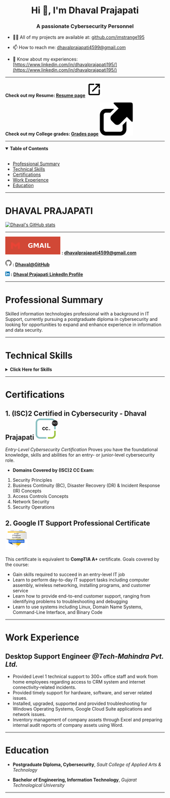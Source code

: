 <h1 align="center">Hi 👋, I'm Dhaval Prajapati</h1>
<h3 align="center">A passionate Cybersecurity Personnel</h3>

- 👨‍💻 All of my projects are available at: [github.com/imstrange195](github.com/imstrange195)

- 📫 How to reach me: <dhavalprajapati4599@gmail.com>

- 📄 Know about my experiences: [https://www.linkedin.com/in/dhavalprajapati195/](https://www.linkedin.com/in/dhavalprajapati195/)
***
**Check out my Resume: [Resume page](?page=resume-page)** ![openlink](assets/user/openlink.svg)

**Check out my College grades: [Grades page](?page=grades-page)** ![linkopen](assets/user/linkopen.svg)
***
<details open>
  
<summary> <b> Table of Contents </b> </summary>
</br>  

- [Professional Summary](#professional-summary)
- [Technical Skills](#technical-skills)
- [Certifications](#certifications)
- [Work Experience](#work-experience)
- [Education](#education)

</details>

***

# **DHAVAL PRAJAPATI**

[![Dhaval's GitHub stats](https://github-readme-stats.vercel.app/api?username=imstrange195&show=reviews,discussions_started,discussions_answered,prs_merged,prs_merged_percentages&show_icons=true&theme=cobalt)](https://github.com/anuraghazra/github-readme-stats)
***
**![Gmail logo](assets/user/gmail.svg) : <dhavalprajapati4599@gmail.com>**

**![GitHub logo](assets/user/github.png) : [Dhaval@GitHub](https://github.com/imstrange195)**

**![LinkedIn Logo](assets/user/linkedin.png) : [Dhaval Prajapati LinkedIn Profile](https://www.linkedin.com/in/dhavalprajapati195/)**
***

# Professional Summary
Skilled information technologies professional with a background in IT Support, currently pursuing a postgraduate diploma in cybersecurity and looking for opportunities to expand and enhance experience in information and data security.
***

# Technical Skills
<details>
<summary> <b> Click Here for Skills </b> </summary>
  
* Risk management
* Risk mitigation
* Analyze vulnerabilities
* Manage exploits
* Incident response
* SIEM
* Penetration testing
* Security audits
* Port-scanning
* Device security
* Windows Client
* Windows Server
* Microsoft Active Directory
* Linux
* Python
</details>

***

# Certifications

## 1. (ISC)2 Certified in Cybersecurity - Dhaval Prajapati ![ISC2CC](assets/user/isc2cc.png)

_Entry-Level Cybersecurity Certification_
Proves you have the foundational knowledge, skills and abilities for an entry- or junior-level cybersecurity role.
* **Domains Covered by (ISC)2 CC Exam:**
1. Security Principles
2. Business Continuity (BC), Disaster Recovery (DR) & Incident Response (IR) Concepts
3. Access Controls Concepts
4. Network Security
5. Security Operations

## 2. Google IT Support Professional Certificate ![ITSupport](assets/user/itsupport.png)

This certificate is equivalent to **CompTIA A+** certificate.
Goals covered by the course:
* Gain skills required to succeed in an entry-level IT job
* Learn to perform day-to-day IT support tasks including computer assembly, wireless networking, installing programs, and customer service
* Learn how to provide end-to-end customer support, ranging from identifying problems to troubleshooting and debugging
* Learn to use systems including Linux, Domain Name Systems, Command-Line Interface, and Binary Code

***
# Work Experience

## Desktop Support Engineer _@Tech-Mahindra Pvt. Ltd._

* Provided Level 1 technical support to 300+ office staff and work from home employees regarding access to CRM system and internet connectivity-related incidents.
* Provided timely support for hardware, software, and server related issues.
* Installed, upgraded, supported and provided troubleshooting for Windows Operating Systems, Google Cloud Suite applications and network issues.
* Inventory management of company assets through Excel and preparing internal audit reports of company assets using Word.
***

# Education

* **Postgraduate Diploma, Cybersecurity**,
_Sault College of Applied Arts & Technology_

* **Bachelor of Engineering, Information Technology**,
_Gujarat Technological University_

***
